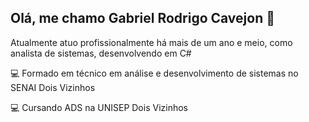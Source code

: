 ## Olá, me chamo Gabriel Rodrigo Cavejon 👋
Atualmente atuo profissionalmente há mais de um ano e meio, como analista de sistemas, desenvolvendo em C#

💻 Formado em técnico em análise e desenvolvimento de sistemas no SENAI Dois Vizinhos

💻 Cursando ADS na UNISEP Dois Vizinhos
